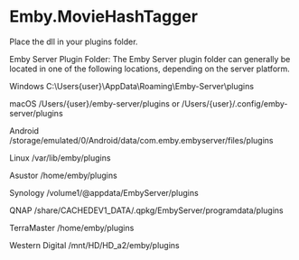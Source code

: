 # Emby.MovieHashTagger
Place the dll in your plugins folder.

Emby Server Plugin Folder:
The Emby Server plugin folder can generally be located in one of the following locations, depending on the server platform.

Windows
C:\Users\{user}\AppData\Roaming\Emby-Server\plugins

macOS
/Users/{user}/emby-server/plugins or /Users/{user}/.config/emby-server/plugins

Android
/storage/emulated/0/Android/data/com.emby.embyserver/files/plugins

Linux
/var/lib/emby/plugins

Asustor
/home/emby/plugins

Synology
/volume1/@appdata/EmbyServer/plugins

QNAP
/share/CACHEDEV1_DATA/.qpkg/EmbyServer/programdata/plugins

TerraMaster
/home/emby/plugins

Western Digital
/mnt/HD/HD_a2/emby/plugins
